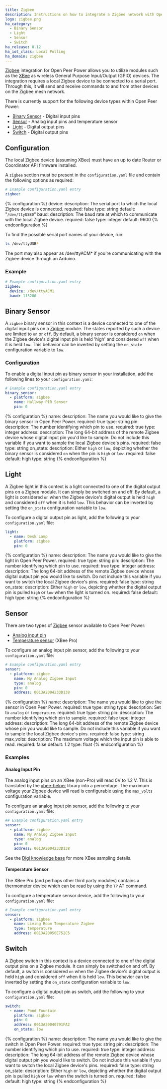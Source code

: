 ```yaml
---
title: Zigbee
description: Instructions on how to integrate a Zigbee network with Open Peer Power.
logo: zigbee.png
ha_category:
  - Binary Sensor
  - Light
  - Sensor
  - Switch
ha_release: 0.12
ha_iot_class: Local Polling
ha_domain: zigbee
---
```


[Zigbee](https://zigbee.org/what-is-zigbee/) integration for Open Peer Power allows you to utilize modules such as the [XBee](https://www.digi.com/xbee) as wireless General Purpose Input/Output (GPIO) devices. The integration requires a local Zigbee device to be connected to a serial port. Through this, it will send and receive commands to and from other devices on the Zigbee mesh network.

There is currently support for the following device types within Open Peer Power:

- [Binary Sensor](#binary-sensor) - Digital input pins
- [Sensor](#sensor) - Analog input pins and temperature sensor
- [Light](#light) - Digital output pins
- [Switch](#switch) - Digital output pins

## Configuration

The local Zigbee device (assuming XBee) must have an up to date Router or Coordinator API firmware installed.

A `zigbee` section must be present in the `configuration.yaml` file and contain the following options as required:

```yaml
# Example configuration.yaml entry
zigbee:
```

{% configuration %}
device:
  description: The serial port to which the local Zigbee device is connected.
  required: false
  type: string
  default: "`/dev/ttyUSB0`"
baud:
  description: The baud rate at which to communicate with the local Zigbee device.
  required: false
  type: integer
  default: 9600
{% endconfiguration %}

To find the possible serial port names of your device, run:

```bash
ls /dev/ttyUSB*
```

<div class='note'>
The port may also appear as /dev/ttyACM* if you're communicating with the Zigbee device through an Arduino.
</div>

### Example

```yaml
# Example configuration.yaml entry
zigbee:
  device: /dev/ttyACM1
  baud: 115200
```

## Binary Sensor

A `zigbee` binary sensor in this context is a device connected to one of the digital input pins on a [Zigbee](https://zigbee.org/) module. The states reported by such a device are limited to `on` or `off`. By default, a binary sensor is considered `on` when the Zigbee device's digital input pin is held 'high' and considered `off` when it is held `low`. This behavior can be inverted by setting the `on_state` configuration variable to `low`.

### Configuration

To enable a digital input pin as binary sensor in your installation, add the following lines to your `configuration.yaml`:

```yaml
# Example configuration.yaml entry
binary_sensor:
  - platform: zigbee
    name: Hallway PIR Sensor
    pin: 0
```

{% configuration %}
name:
  description: The name you would like to give the binary sensor in Open Peer Power.
  required: true
  type: string
pin:
  description: The number identifying which pin to use.
  required: true
  type: integer
address:
  description: The long 64-bit address of the remote Zigbee device whose digital input pin you'd like to sample. Do not include this variable if you want to sample the local Zigbee device's pins.
  required: false
  type: string
on_state:
  description: Either `high` or `low`, depicting whether the binary sensor is considered `on` when the pin is `high` or `low`.
  required: false
  default: high
  type: string
{% endconfiguration %}

## Light

A Zigbee light in this context is a light connected to one of the digital output pins on a Zigbee module. It can simply be switched on and off. By default, a light is considered `on` when the Zigbee device's digital output is held `high` and considered `off` when it is held `low`. This behavior can be inverted by setting the `on_state` configuration variable to `low`.

To configure a digital output pin as light, add the following to your `configuration.yaml` file:

```yaml
light:
  - name: Desk Lamp
    platform: zigbee
    pin: 0
```

{% configuration %}
name:
  description: The name you would like to give the light in Open Peer Power.
  required: true
  type: string
pin:
  description: The number identifying which pin to use.
  required: true
  type: integer
address:
  description: The long 64-bit address of the remote Zigbee device whose digital output pin you would like to switch. Do not include this variable if you want to switch the local Zigbee device's pins.
  required: false
  type: string
on_state:
  description: Either `high` or `low`, depicting whether the digital output pin is pulled `high` or `low` when the light is turned on.
  required: false
  default: high
  type: string
{% endconfiguration %}

## Sensor

There are two types of [Zigbee](https://zigbee.org/) sensor available to Open Peer Power:

- [Analog input pin](#analog-input-pin)
- [Temperature sensor](#temperature-sensor) (XBee Pro)

To configure an analog input pin sensor, add the following to your `configuration.yaml` file:

```yaml
# Example configuration.yaml entry
sensor:
  - platform: zigbee
    name: My Analog Zigbee Input
    type: analog
    pin: 0
    address: 0013A2004233D138
```

{% configuration %}
name:
  description: The name you would like to give the sensor in Open Peer Power.
  required: true
  type: string
type:
  description: Set to `analog` or `temperature`.
  required: true
  type: string
pin:
  description: The number identifying which pin to sample.
  required: false
  type: integer
address:
  description: The long 64-bit address of the remote Zigbee device whose pin you would like to sample. Do not include this variable if you want to sample the local Zigbee device's pins.
  required: false
  type: string
max_volts:
  description: The maximum voltage which the input pin is able to read.
  required: false
  default: 1.2
  type: float
{% endconfiguration %}

### Examples

#### Analog Input Pin

The analog input pins on an XBee (non-Pro) will read 0V to 1.2 V. This is translated by the [xbee-helper](https://github.com/flyte/xbee-helper) library into a percentage. The maximum voltage your Zigbee device will read is configurable using the `max_volts` configuration variable.

To configure an analog input pin sensor, add the following to your `configuration.yaml` file:

```yaml
## Example configuration.yaml entry
sensor:
  - platform: zigbee
    name: My Analog Zigbee Input
    type: analog
    pin: 0
    address: 0013A2004233D138
```

See the [Digi knowledge base](http://knowledge.digi.com/articles/Knowledge_Base_Article/Digital-and-analog-sampling-using-XBee-radios) for more XBee sampling details.

#### Temperature Sensor

The XBee Pro (and perhaps other third party modules) contains a thermometer device which can be read by using the `TP` AT command.

To configure a temperature sensor device, add the following to your `configuration.yaml` file:

```yaml
# Example configuration.yaml entry
sensor:
  - platform: zigbee
    name: Living Room Temperature Zigbee
    type: temperature
    address: 0013A20050E752C5
```

## Switch

A Zigbee switch in this context is a device connected to one of the digital output pins on a Zigbee module. It can simply be switched on and off. By default, a switch is considered `on` when the Zigbee device's digital output is held `high` and considered `off` when it is held `low`. This behavior can be inverted by setting the `on_state` configuration variable to `low`.

To configure a digital output pin as switch, add the following to your `configuration.yaml` file:

```yaml
switch:
  - name: Pond Fountain
    platform: zigbee
    pin: 0
    address: 0013A20040791FA2
    on_state: low
```

{% configuration %}
name:
  description: The name you would like to give the switch in Open Peer Power.
  required: true
  type: string
pin:
  description: The number identifying which pin to use.
  required: true
  type: integer
address:
  description: The long 64-bit address of the remote Zigbee device whose digital output pin you would like to switch. Do not include this variable if you want to switch the local Zigbee device's pins.
  required: false
  type: string
on_state:
  description: Either `high` or `low`, depicting whether the digital output pin is pulled `high` or `low` when the switch is turned on.
  required: false
  default: high
  type: string
{% endconfiguration %}
